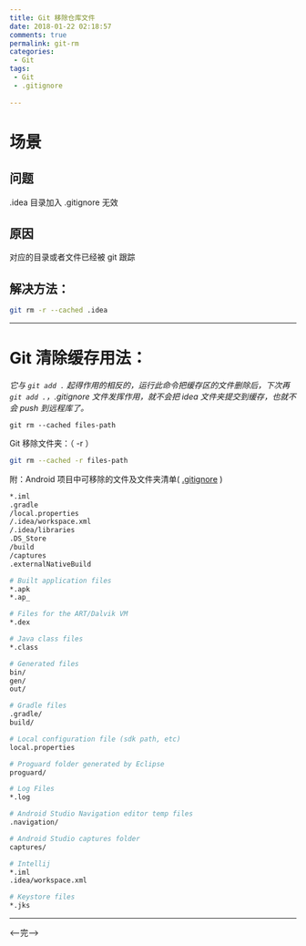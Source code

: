 ```yaml
---
title: Git 移除仓库文件  
date: 2018-01-22 02:18:57  
comments: true  
permalink: git-rm  
categories: 
 - Git  
tags: 
 - Git  
 - .gitignore  
 
---
```


# 场景

## 问题
   
  .idea 目录加入 .gitignore 无效  

## 原因

  对应的目录或者文件已经被 git 跟踪  

## 解决方法：  

``` bash
git rm -r --cached .idea
```
---

# Git 清除缓存用法：  

_它与 `git add .` 起得作用的相反的，运行此命令把缓存区的文件删除后，下次再 `git add .`，.gitignore 文件发挥作用，就不会把 idea 文件夹提交到缓存，也就不会 push 到远程库了。_

``` bach
git rm --cached files-path   
```

 Git 移除文件夹：（ -r ）

``` bash
git rm --cached -r files-path   
```

附：Android 项目中可移除的文件及文件夹清单( [.gitignore] )

``` bash
*.iml
.gradle
/local.properties
/.idea/workspace.xml
/.idea/libraries
.DS_Store
/build
/captures
.externalNativeBuild

# Built application files
*.apk
*.ap_

# Files for the ART/Dalvik VM
*.dex

# Java class files
*.class

# Generated files
bin/
gen/
out/

# Gradle files
.gradle/
build/

# Local configuration file (sdk path, etc)
local.properties

# Proguard folder generated by Eclipse
proguard/

# Log Files
*.log

# Android Studio Navigation editor temp files
.navigation/

# Android Studio captures folder
captures/

# Intellij
*.iml
.idea/workspace.xml

# Keystore files
*.jks
```
---
<——完——>

[.gitignore]:https://github.com/github/gitignore